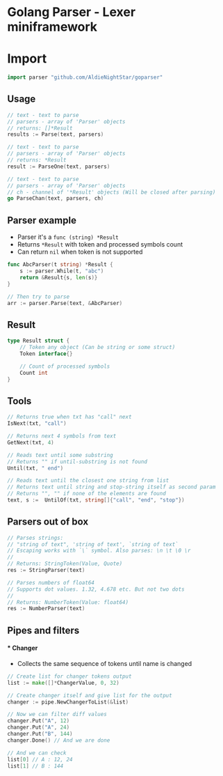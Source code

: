 # Golang Parser - Lexer miniframework

# Import
```go
import parser "github.com/AldieNightStar/goparser"
```

## Usage
```go
// text - text to parse
// parsers - array of 'Parser' objects
// returns: []*Result
results := Parse(text, parsers)

// text - text to parse
// parsers - array of 'Parser' objects
// returns: *Result
result := ParseOne(text, parsers)

// text - text to parse
// parsers - array of 'Parser' objects
// ch - channel of '*Result' objects (Will be closed after parsing)
go ParseChan(text, parsers, ch)
```

## Parser example
* Parser it's a `func (string) *Result`
* Returns `*Result` with token and processed symbols count
* Can return `nil` when token is not supported
```go
func AbcParser(t string) *Result {
	s := parser.While(t, "abc")
	return &Result{s, len(s)}
}

// Then try to parse
arr := parser.Parse(text, &AbcParser)
```

## Result
```go
type Result struct {
	// Token any object (Can be string or some struct)
	Token interface{}

	// Count of processed symbols
	Count int
}
```

## Tools
```go
// Returns true when txt has "call" next
IsNext(txt, "call")

// Returns next 4 symbols from text
GetNext(txt, 4)

// Reads text until some substring
// Returns "" if until-substring is not found
Until(txt, " end")

// Reads text until the closest one string from list
// Returns text until string and stop-string itself as second param
// Returns "", "" if none of the elements are found
text, s :=  UntilOf(txt, string[]{"call", "end", "stop"})
```

## Parsers out of box
```go
// Parses strings:
// "string of text", 'string of text', `string of text`
// Escaping works with `\` symbol. Also parses: \n \t \0 \r
//
// Returns: StringToken(Value, Quote)
res := StringParser(text)

// Parses numbers of float64
// Supports dot values. 1.32, 4.678 etc. But not two dots
//
// Returns: NumberToken(Value: float64)
res := NumberParser(text)
```

## Pipes and filters
#### * Changer
* Collects the same sequence of tokens until name is changed
```go
// Create list for changer tokens output
list := make([]*ChangerValue, 0, 32)

// Create changer itself and give list for the output
changer := pipe.NewChangerToList(&list)

// Now we can filter diff values
changer.Put("A", 12)
changer.Put("A", 24)
changer.Put("B", 144)
changer.Done() // And we are done

// And we can check
list[0] // A : 12, 24
list[1] // B : 144
```